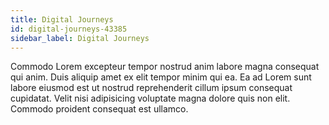 ```yaml
---
title: Digital Journeys
id: digital-journeys-43385
sidebar_label: Digital Journeys
---
```


Commodo Lorem excepteur tempor nostrud anim labore magna consequat qui anim. Duis aliquip amet ex elit tempor minim qui ea. Ea ad Lorem sunt labore eiusmod est ut nostrud reprehenderit cillum ipsum consequat cupidatat. Velit nisi adipisicing voluptate magna dolore quis non elit. Commodo proident consequat est ullamco.

